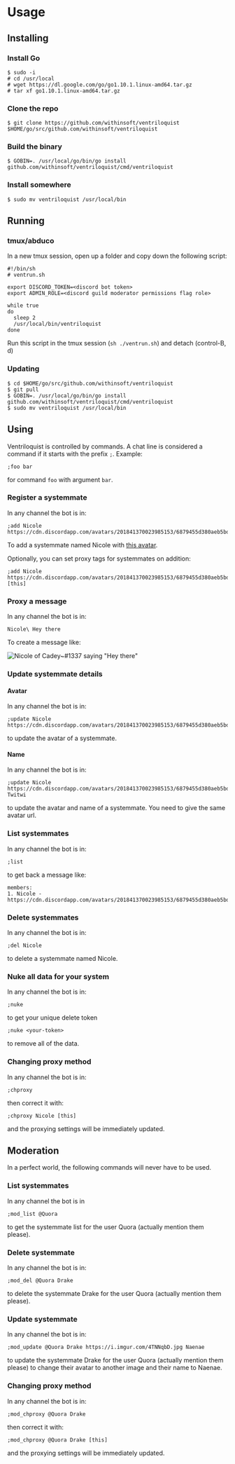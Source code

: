 # Usage

## Installing

### Install Go

```console
$ sudo -i
# cd /usr/local
# wget https://dl.google.com/go/go1.10.1.linux-amd64.tar.gz
# tar xf go1.10.1.linux-amd64.tar.gz
```

### Clone the repo

```console
$ git clone https://github.com/withinsoft/ventriloquist $HOME/go/src/github.com/withinsoft/ventriloquist
```

### Build the binary

```console
$ GOBIN=. /usr/local/go/bin/go install github.com/withinsoft/ventriloquist/cmd/ventriloquist
```

### Install somewhere

```console
$ sudo mv ventriloquist /usr/local/bin
```

## Running

### tmux/abduco

In a new tmux session, open up a folder and copy down the following script:

```shell
#!/bin/sh
# ventrun.sh

export DISCORD_TOKEN=<discord bot token>
export ADMIN_ROLE=<discord guild moderator permissions flag role>

while true
do
  sleep 2
  /usr/local/bin/ventriloquist
done
```

Run this script in the tmux session (`sh ./ventrun.sh`) and detach (control-B, d)

### Updating

```console
$ cd $HOME/go/src/github.com/withinsoft/ventriloquist
$ git pull
$ GOBIN=. /usr/local/go/bin/go install github.com/withinsoft/ventriloquist/cmd/ventriloquist
$ sudo mv ventriloquist /usr/local/bin
```

## Using

Ventriloquist is controlled by commands. A chat line is considered a command if it starts with the prefix `;`. Example:

```
;foo bar
```

for command `foo` with argument `bar`.

### Register a systemmate

In any channel the bot is in:

```
;add Nicole https://cdn.discordapp.com/avatars/201841370023985153/6879455d380aeb5bd9ee87c02f873e99.png
```

To add a systemmate named Nicole with [this avatar](https://cdn.discordapp.com/avatars/201841370023985153/6879455d380aeb5bd9ee87c02f873e99.png).

Optionally, you can set proxy tags for systemmates on addition:

```
;add Nicole https://cdn.discordapp.com/avatars/201841370023985153/6879455d380aeb5bd9ee87c02f873e99.png [this]
```

### Proxy a message

In any channel the bot is in:

```
Nicole\ Hey there
```

To create a message like:

![Nicole of Cadey~#1337 saying "Hey there"](https://i.imgur.com/5YeMdHg.png)

### Update systemmate details

#### Avatar

In any channel the bot is in:

```
;update Nicole https://cdn.discordapp.com/avatars/201841370023985153/6879455d380aeb5bd9ee87c02f873e99.png
```

to update the avatar of a systemmate.

#### Name

In any channel the bot is in:

```
;update Nicole https://cdn.discordapp.com/avatars/201841370023985153/6879455d380aeb5bd9ee87c02f873e99.png Twitwi
```

to update the avatar and name of a systemmate. You need to give the same avatar url.

### List systemmates

In any channel the bot is in:

```
;list
```

to get back a message like:

```
members:
1. Nicole - https://cdn.discordapp.com/avatars/201841370023985153/6879455d380aeb5bd9ee87c02f873e99.png
```

### Delete systemmates

In any channel the bot is in:

```
;del Nicole
```

to delete a systemmate named Nicole.

### Nuke all data for your system

In any channel the bot is in:

```
;nuke
```

to get your unique delete token

```
;nuke <your-token>
```

to remove all of the data.

### Changing proxy method

In any channel the bot is in:

```
;chproxy
```

then correct it with:

```
;chproxy Nicole [this]
```

and the proxying settings will be immediately updated.

## Moderation

In a perfect world, the following commands will never have to be used.

### List systemmates

In any channel the bot is in

```
;mod_list @Quora
```

to get the systemmate list for the user Quora (actually mention them please).

### Delete systemmate

In any channel the bot is in:

```
;mod_del @Quora Drake
```

to delete the systemmate Drake for the user Quora (actually mention them please).

### Update systemmate

In any channel the bot is in:

```
;mod_update @Quora Drake https://i.imgur.com/4TNNqbD.jpg Naenae
```

to update the systemmate Drake for the user Quora (actually mention them please) to change their avatar to another image and their name to Naenae.

### Changing proxy method

In any channel the bot is in:

```
;mod_chproxy @Quora Drake
```

then correct it with:

```
;mod_chproxy @Quora Drake [this]
```

and the proxying settings will be immediately updated.
